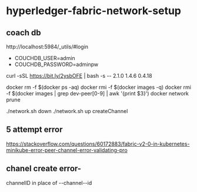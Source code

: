 # hyperledger-fabric-network-setup


coach db
-----------------

http://localhost:5984/_utils/#login

- COUCHDB_USER=admin
- COUCHDB_PASSWORD=adminpw

curl -sSL https://bit.ly/2ysbOFE | bash -s -- 2.1.0 1.4.6 0.4.18



docker rm -f $(docker ps -aq)
docker rmi -f $(docker images -q)
docker rmi -f $(docker images | grep dev-peer[0-9] | awk '{print $3}')
docker network prune


./network.sh down
./network.sh up createChannel

5 attempt error
---------------------------
https://stackoverflow.com/questions/60172883/fabric-v2-0-in-kubernetes-minikube-error-peer-channel-error-validating-pro


chanel create error-
-------------------------

channelID  in place of --channel--id




